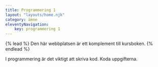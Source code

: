 ```yaml
---
title: Programmering 1
layout: "layouts/home.njk"
category: ämne
eleventyNavigation:
    key: programmering 1
---
```

{% lead %}
Den här webbplatsen är ett komplement till kursboken.
{% endlead %}

I programmering är det viktigt att skriva kod. Koda uppgifterna. 